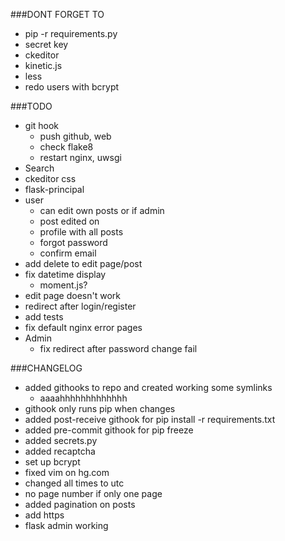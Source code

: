 ###DONT FORGET TO
- pip -r requirements.py
- secret key
- ckeditor
- kinetic.js
- less
- redo users with bcrypt

###TODO
- git hook
    - push github, web
    - check flake8
    - restart nginx, uwsgi
- Search
- ckeditor css
- flask-principal
- user
    - can edit own posts or if admin
    - post edited on 
    - profile with all posts
    - forgot password
    - confirm email 
- add delete to edit page/post
- fix datetime display
    - moment.js?
- edit page doesn't work
- redirect after login/register
- add tests
- fix default nginx error pages
- Admin
    - fix redirect after password change fail

###CHANGELOG
- added githooks to repo and created working some symlinks
    - aaaahhhhhhhhhhhhh
- githook only runs pip when changes
- added post-receive githook for pip install -r requirements.txt
- added pre-commit githook for pip freeze
- added secrets.py 
- added recaptcha
- set up bcrypt
- fixed vim on hg.com
- changed all times to utc
- no page number if only one page
- added pagination on posts
- add https
- flask admin working
